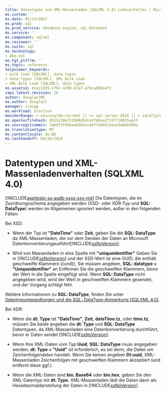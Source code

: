 ```yaml
---
title: Datentypen und XML-Massenladen (SQLXML 4.0)-Ladeverhalten | Microsoft Docs
ms.custom: ''
ms.date: 03/14/2017
ms.prod: sql
ms.prod_service: database-engine, sql-database
ms.service: ''
ms.component: sqlxml
ms.reviewer: ''
ms.suite: sql
ms.technology:
- dbe-xml
ms.tgt_pltfrm: ''
ms.topic: reference
helpviewer_keywords:
- bulk load [SQLXML], data types
- data types [SQLXML], XML Bulk Load
- XML Bulk Load [SQLXML], data types
ms.assetid: d1ac1939-1f6c-4398-b7a7-a79ca608a4f1
caps.latest.revision: 20
author: douglaslMS
ms.author: douglasl
manager: craigg
ms.workload: Inactive
monikerRange: = azuresqldb-current || >= sql-server-2016 || = sqlallproducts-allversions
ms.openlocfilehash: 8315130a7228d0d5dce2f8baa2f337f16015ae23
ms.sourcegitcommit: 7a6df3fd5bea9282ecdeffa94d13ea1da6def80a
ms.translationtype: MT
ms.contentlocale: de-DE
ms.lasthandoff: 04/16/2018
---
```

# <a name="data-types-and-xml-bulk-load-behavior-sqlxml-40"></a>Datentypen und XML-Massenladenverhalten (SQLXML 4.0)
[!INCLUDE[appliesto-ss-asdb-xxxx-xxx-md](../../../includes/appliesto-ss-asdb-xxxx-xxx-md.md)]
  Die Datentypen, die im Zuordnungsschema angegeben werden (XSD- oder XDR-Typ und **SQL: DataType**) werden im Allgemeinen ignoriert werden, außer in den folgenden Fällen:  
  
 Bei XSD:  
  
-   Wenn der Typ ist **"DateTime"** oder **Zeit**, geben Sie die **SQL: DataType** da XML-Massenladen, die vor dem Senden der Daten an Microsoft Datenkonvertierungausführt[!INCLUDE[ssNoVersion](../../../includes/ssnoversion-md.md)].  
  
-   Wird von Massenladen in eine Spalte mit **"uniqueidentifier"** Geben Sie in [!INCLUDE[ssNoVersion](../../../includes/ssnoversion-md.md)] und der XSD-Wert ist eine GUID, die enthält geschweifte Klammern ({und}), Sie müssen angeben, **SQL: datatype = "Uniqueidentifier"** an Entfernen Sie die geschweiften Klammern, bevor der Wert in die Spalte eingefügt wird. Wenn **SQL: DataType** nicht angegeben wird, wird der Wert in geschweiften Klammern gesendet, und der Vorgang schlägt fehl.  
  
 Weitere Informationen zu **SQL: DataType**, finden Sie unter [Datentypumwandlungen und die SQL: DataType-Anmerkung &#40;SQLXML 4.0&#41;](../../../relational-databases/sqlxml-annotated-xsd-schemas-using/data-type-coercions-and-the-sql-datatype-annotation-sqlxml-4-0.md).  
  
 Bei XDR:  
  
-   Wenn die **dt: Type** ist **"DateTime"**, **Zeit**, **dateTime.tz**, oder **time.tz**, müssen Sie beide angeben die **dt: Type** und **SQL: DataType** Datentypen, da XML-Massenladen eine Datenkonvertierung durchführt, bevor er Daten sendet [!INCLUDE[ssNoVersion](../../../includes/ssnoversion-md.md)].  
  
-   Wenn Ihre XML-Daten vom Typ **Uuid**, **SQL: DataType** muss angegeben werden; **dt: Type = "Uuid"** ist erforderlich, es sei denn, die Daten um Zeichenfolgendaten handelt. Wenn Sie keinen angeben **Dt:uuid**, XML-Massenladen Zeichenfolgen mit geschweiften Klammern akzeptiert (und entfernt diese ggf.).  
  
-   Wenn die XML-Daten sind **bin. Base64** oder **bin.hex**, geben Sie den XML-Datentyp mit **dt: Type**. XML-Massenladen lädt die Daten dann als Hexadezimaldarstellung der Daten in [!INCLUDE[ssNoVersion](../../../includes/ssnoversion-md.md)].  
  
  
